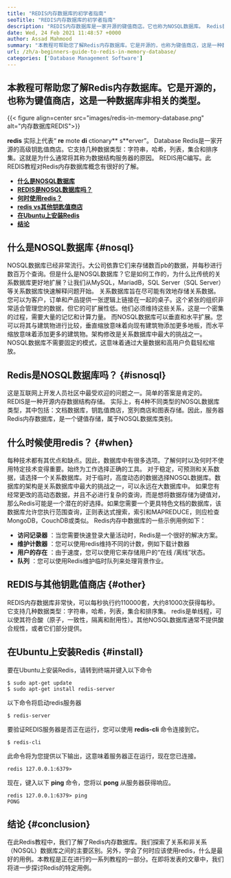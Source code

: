 ```yaml
---
title: "REDIS内存数据库的初学者指南" 
seoTitle: "REDIS内存数据库的初学者指南" 
description: "REDIS内存数据库是一家开源的键值商店。它也称为NOSQL数据库。 Redis教程为您指导Redis的核心概念。" 
date: Wed, 24 Feb 2021 11:48:57 +0000
author: Assad Mahmood
summary: "本教程可帮助您了解Redis内存数据库。它是开源的，也称为键值商店，这是一种数据库非相关的类型。" 
url: /zh/a-beginners-guide-to-redis-in-memory-database/
categories: ['Database Management Software']
---
```


## 本教程可帮助您了解Redis内存数据库。它是开源的，也称为键值商店，这是一种数据库非相关的类型。

{{< figure align=center src="images/redis-in-memory-database.png" alt="内存数据库REDIS">}}

 **redis** 实际上代表“ **re** mote **di** ctionary** s**erver”。 Database Redis是一家开源的高级钥匙值商店。它支持几种数据类型：字符串，哈希，列表，集合和排序集。这就是为什么通常将其称为数据结构服务器的原因。 REDIS用C编写。此REDIS教程对Redis内存数据库概念有很好的了解。
*  **[什么是NOSQL数据库][1]**  
*  **[REDIS是NOSQL数据库吗？][2]**  
*  **[何时使用redis？][3]**  
*  **[redis vs其他钥匙值商店][4]**  
*  **[在Ubuntu上安装Redis][5]**  
*  **[结论][6]**  

## 什么是NOSQL数据库 {#nosql}

NOSQL数据库已经非常流行。大公司依靠它们来存储数百pb的数据，并每秒进行数百万个查询。但是什么是NOSQL数据库？它是如何工作的，为什么比传统的关系数据库更好地扩展？让我们从MySQL，MariadB，SQL Server（SQL Server）等关系数据库快速解释问题开始。
关系数据库旨在尽可能有效地存储关系数据。您可以为客户，订单和产品提供一张逻辑上链接在一起的桌子。这个紧张的组织非常适合管理您的数据，但它的可扩展性低。他们必须维持这些关系，这是一个密集的过程，需要大量的记忆和计算力量。
而NOSQL数据库可以垂直和水平扩展。您可以将其与建筑物进行比较，垂直缩放意味着向现有建筑物添加更多地板，而水平缩放意味着添加更多的建筑物。架构修改是关系数据库中最大的挑战之一。 NOSQL数据库不需要固定的模式，这意味着通过大量数据和高用户负载轻松缩放。

## Redis是NOSQL数据库吗？ {#isnosql}

这是互联网上开发人员社区中最受欢迎的问题之一。简单的答案是肯定的。 REDIS是一种开源内存数据结构存储。
实际上，有4种不同类型的NOSQL数据库类型，其中包括：文档数据库，钥匙值商店，宽列商店和图表存储。因此，服务器Redis内存数据库，是一个键值存储，属于NOSQL数据库类别。

## 什么时候使用redis？  {#when}

每种技术都有其优点和缺点。因此，数据库中有很多选项。了解何时以及何时不使用特定技术变得重要。始终为工作选择正确的工具。
对于稳定，可预测和关系数据，请选择一个关系数据库。对于临时，高度动态的数据选择NOSQL数据库。数据库的架构是关系数据库中最大的挑战之一，可以永远在大数据库中。
如果您有经常更改的高动态数据，并且不必进行复杂的查询，而是想将数据存储为键值对，那么Redis可能是一个潜在的好选择。如果您需要一个更具特色文档的数据库，该数据库允许您执行范围查询，正则表达式搜索，索引和MAPREDUCE，则应检查MongoDB，CouchDB或类似。
Redis内存中数据库的一些示例用例如下：
*  **访问记录器**  ：当您需要快速登录大量活动时，Redis是一个很好的解决方案。
*  **维护计数器**  ：您可以使用redis维持不同的计数，例如下载计数器
*  **用户的存在**  ：由于速度，您可以使用它来存储用户的“在线 /离线”状态。
*  **队列**  ：您可以使用Redis维护临时队列来处理背景作业。

## REDIS与其他钥匙值商店 {#other}

REDIS内存数据库非常快，可以每秒执行约110000套，大约81000次获得每秒。它支持几种数据类型：字符串，哈希，列表，集合和排序集。 redis是单线程，可以使其符合酸（原子，一致性，隔离和耐用性）。其他NOSQL数据库通常不提供酸合规性，或者它们部分提供。

## 在Ubuntu上安装Redis {#install}

要在Ubuntu上安装Redis，请转到终端并键入以下命令
```
$ sudo apt-get update 
$ sudo apt-get install redis-server
```
以下命令将启动redis服务器
```
$ redis-server
```
要验证REDIS服务器是否正在运行，您可以使用  **redis-cli**  命令连接到它。
```
$ redis-cli 
```
此命令将为您提供以下输出，这意味着服务器正在运行，现在您已连接。
```
redis 127.0.0.1:6379>
```
现在，键入以下  **ping** 命令，您将以 **pong**  从服务器获得响应。
```
redis 127.0.0.1:6379> ping
PONG
```

## 结论 {#conclusion}

在此Redis教程中，我们了解了Redis内存数据库。我们探索了关系和非关系（NOSQL）数据库之间的主要区别。另外，学会了何时应该使用redis，什么是最好的用例。本教程是正在进行的一系列教程的一部分。在即将发表的文章中，我们将进一步探讨Redis的特定用例。



 [1]: #nosql
 [2]: #isnosql
 [3]: #when
 [4]: #other
 [5]: #install
 [6]: #conclusion
